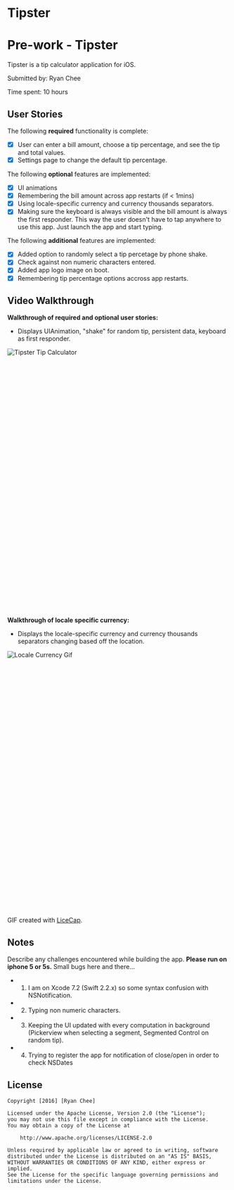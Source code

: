 # Tipster

# Pre-work - Tipster

Tipster is a tip calculator application for iOS.

Submitted by: Ryan Chee

Time spent: 10 hours

## User Stories

The following **required** functionality is complete:

* [X] User can enter a bill amount, choose a tip percentage, and see the tip and total values.
* [X] Settings page to change the default tip percentage.

The following **optional** features are implemented:
* [X] UI animations
* [X] Remembering the bill amount across app restarts (if < 1mins)
* [X] Using locale-specific currency and currency thousands separators.
* [X] Making sure the keyboard is always visible and the bill amount is always the first responder. This way the user doesn't have to tap anywhere to use this app. Just launch the app and start typing.

The following **additional** features are implemented:

- [X] Added option to randomly select a tip percetage by phone shake.
- [X] Check against non numeric characters entered.
- [X] Added app logo image on boot.
- [X] Remembering tip percentage options accross app restarts.

## Video Walkthrough

**Walkthrough of required and optional user stories:**
- Displays UIAnimation, "shake" for random tip, persistent data, keyboard as first responder.

<img alt="Tipster Tip Calculator" src="https://i.imgur.com/9lfzuFr.gif" style="max-width: 100%; min-height: 595px;" original-title="">

**Walkthrough of locale specific currency:**
- Displays the locale-specific currency and currency thousands separators changing based off the location.

<img alt="Locale Currency Gif" src="https://i.imgur.com/3ULkgYR.gif" style="max-width: 100%; min-height: 589px;" original-title="">

GIF created with [LiceCap](http://www.cockos.com/licecap/).

## Notes

Describe any challenges encountered while building the app.
**Please run on iphone 5 or 5s.**
Small bugs here and there...
- 1. I am on Xcode 7.2 (Swift 2.2.x) so some syntax confusion with NSNotification.
- 2. Typing non numeric characters.
- 3. Keeping the UI updated with every computation in background (Pickerview when selecting a segment, Segmented Control on random tip).
- 4. Trying to register the app for notification of close/open in order to check NSDates

## License

    Copyright [2016] [Ryan Chee]

    Licensed under the Apache License, Version 2.0 (the "License");
    you may not use this file except in compliance with the License.
    You may obtain a copy of the License at

        http://www.apache.org/licenses/LICENSE-2.0

    Unless required by applicable law or agreed to in writing, software
    distributed under the License is distributed on an "AS IS" BASIS,
    WITHOUT WARRANTIES OR CONDITIONS OF ANY KIND, either express or implied.
    See the License for the specific language governing permissions and
    limitations under the License.
